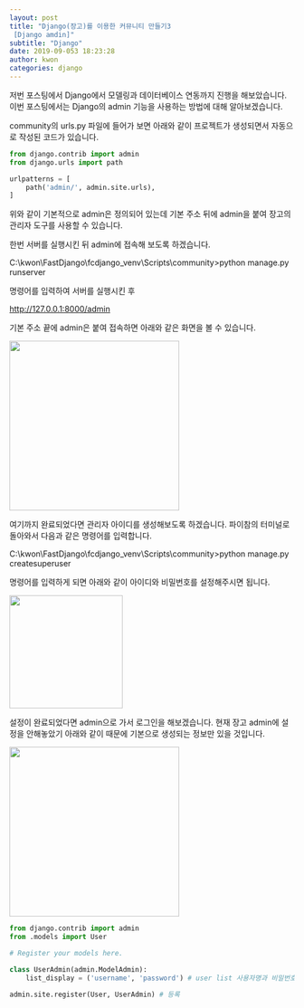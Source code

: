 ```yaml
---
layout: post
title: "Django(장고)를 이용한 커뮤니티 만들기3
 [Django amdin]"
subtitle: "Django"
date: 2019-09-053 18:23:28
author: kwon
categories: django
---
```


저번 포스팅에서 Django에서 모델링과 데이터베이스 연동까지 진행을 해보았습니다. 이번 포스팅에서는 Django의 admin 기능을 사용하는 방법에 대해 알아보겠습니다.

community의 urls.py 파일에 들어가 보면 아래와 같이 프로젝트가 생성되면서 자동으로 작성된 코드가 있습니다.

```python
from django.contrib import admin
from django.urls import path

urlpatterns = [
    path('admin/', admin.site.urls),
]
```

위와 같이 기본적으로 admin은 정의되어 있는데 기본 주소 뒤에 admin을 붙여 장고의 관리자 도구를 사용할 수 있습니다.

한번 서버를 실행시킨 뒤 admin에 접속해 보도록 하겠습니다.

C:\kwon\FastDjango\fcdjango_venv\Scripts\community>python manage.py runserver

명령어를 입력하여 서버를 실행시킨 후

 http://127.0.0.1:8000/admin

 기본 주소 끝에 admin은 붙여 접속하면 아래와 같은 화면을 볼 수 있습니다.

 <div style="width: 300px; height: 300px;">
     <img src="https://kyu9341.github.io/assets/admin.png" style="width: 300px
     ; height: 300px;">
 </div>

 여기까지 완료되었다면 관리자 아이디를 생성해보도록 하겠습니다. 파이참의 터미널로 돌아와서 다음과 같은 명령어를 입력합니다.

 C:\kwon\FastDjango\fcdjango_venv\Scripts\community>python manage.py createsuperuser

명령어를 입력하게 되면 아래와 같이 아이디와 비밀번호를 설정해주시면 됩니다.

 <div style="width: 90%; height: 200px;">
     <img src="https://kyu9341.github.io/assets/djangoadmin.png" style="width: 90
     %; height: 200px;">
 </div>

설정이 완료되었다면 admin으로 가서 로그인을 해보겠습니다. 현재 장고 admin에 설정을 안해놓았기 아래와 같이 때문에 기본으로 생성되는 정보만 있을 것입니다.

<div style="width: 300px; height: 300px;">
    <img src="https://kyu9341.github.io/assets/admin1.png" style="width: 300px
    ; height: 300px;">
</div>


```python
from django.contrib import admin
from .models import User

# Register your models here.

class UserAdmin(admin.ModelAdmin):
    list_display = ('username', 'password') # user list 사용자명과 비밀번호를 확인할 수 있도록 구성

admin.site.register(User, UserAdmin) # 등록
```
